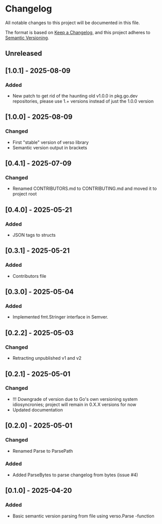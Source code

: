 # Changelog

All notable changes to this project will be documented in this file.

The format is based on [Keep a Changelog](https://keepachangelog.com/en/1.1.0/),
and this project adheres to [Semantic Versioning](https://semver.org/spec/v2.0.0.html).

## Unreleased

## [1.0.1] - 2025-08-09

### Added

- New patch to get rid of the haunting old v1.0.0 in pkg.go.dev repositories, please use 1.+ versions instead of just the 1.0.0 version

## [1.0.0] - 2025-08-09

### Changed

- First "stable" version of verso library
- Semantic version output in brackets

## [0.4.1] - 2025-07-09

### Changed

- Renamed CONTRIBUTORS.md to CONTRIBUTING.md and moved it to project root

## [0.4.0] - 2025-05-21

### Added

- JSON tags to structs

## [0.3.1] - 2025-05-21

### Added

- Contributors file

## [0.3.0] - 2025-05-04

### Added

- Implemented fmt.Stringer interface in Semver.

## [0.2.2] - 2025-05-03

### Changed

- Retracting unpublished v1 and v2

## [0.2.1] - 2025-05-01

### Changed

- !!! Downgrade of version due to Go's own versioning system idiosyncronies; project will remain in 0.X.X versions for now 
- Updated documentation

## [0.2.0] - 2025-05-01

### Changed

- Renamed Parse to ParsePath

### Added

- Added ParseBytes to parse changelog from bytes (issue #4)

## [0.1.0] - 2025-04-20

### Added

- Basic semantic version parsing from file using verso.Parse -function


